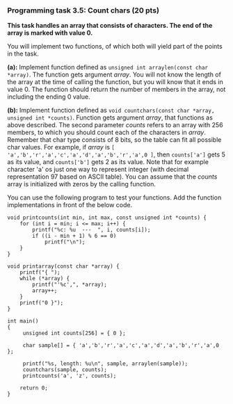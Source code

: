 ### Programming task 3.5: Count chars (20 pts)

**This task handles an array that consists of characters. The end of
the array is marked with value 0.**

You will implement two functions, of which both will yield part of the
points in the task.

**(a):** Implement function defined as `unsigned int arraylen(const
char *array)`.  The function gets argument *array*. You will not know
the length of the array at the time of calling the function, but you
will know that it ends in value 0. The function should return the
number of members in the array, not including the ending 0 value.

**(b):** Implement function defined as `void countchars(const
char *array, unsigned int *counts)`.
Function gets argument *array*, that functions as above described.
The second parameter *counts* refers to an array with 256 members, to
which you should count each of the characters in *array*. Remember
that char type consists of 8 bits, so the table can fit all possible
char values.
For example, if *array* is
`[ 'a','b','r','a','c','a','d','a','b','r','a',0 ]`, then
`counts['a']` gets 5 as its value, and `counts['b']` gets 2 as its value.
Note that for example character 'a' os just one way to represent
integer (with decimal representation 97 based on ASCII table). You can
assume that the *counts* array is initialized with zeros by the
calling function.

You can use the following program to test your functions. Add the
function implementations in front of the below code.

    void printcounts(int min, int max, const unsigned int *counts) {
        for (int i = min; i <= max; i++) {
	        printf("%c: %u  ---  ", i, counts[i]);
	        if ((i - min + 1) % 6 == 0)
	            printf("\n");
        } 
    }

    void printarray(const char *array) {
        printf("{ ");
        while (*array) {
	        printf("'%c',", *array);
	        array++;
        }
        printf("0 }");
    }

    int main()
    {
         unsigned int counts[256] = { 0 };

         char sample[] = { 'a','b','r','a','c','a','d','a','b','r','a',0 };

         printf("%s, length: %u\n", sample, arraylen(sample));
         countchars(sample, counts);
         printcounts('a', 'z', counts);

        return 0;
	}
